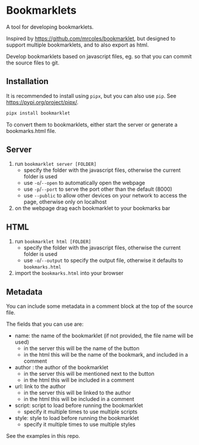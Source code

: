 # Bookmarklets

A tool for developing bookmarklets.

Inspired by <https://github.com/mrcoles/bookmarklet>, but designed to support multiple bookmarklets, and to also export as html.

Develop bookmarklets based on javascript files, eg. so that you can commit the source files to git.

## Installation

It is recommended to install using `pipx`, but you can also use `pip`. See <https://pypi.org/project/pipx/>.

```sh
pipx install bookmarklet
```

To convert them to bookmarklets, either start the server or generate a bookmarks.html file.

## Server

1. run `bookmarklet server [FOLDER]`
    - specify the folder with the javascript files, otherwise the current folder is used
    - use `-o`/`--open` to automatically open the webpage
    - use `-p`/`--port` to serve the port other than the default (8000)
    - use `--public` to allow other devices on your network to access the page, otherwise only on localhost
2. on the webpage drag each bookmarklet to your bookmarks bar

## HTML

1. run `bookmarklet html [FOLDER]`
    - specify the folder with the javascript files, otherwise the current folder is used
    - use `-o`/`--output` to specify the output file, otherwise it defaults to `bookmarks.html`
2. import the `bookmarks.html` into your browser

## Metadata

You can include some metadata in a comment block at the top of the source file.

The fields that you can use are:

- name: the name of the bookmarklet (if not provided, the file name will be used)
  - in the server this will be the name of the button
  - in the html this will be the name of the bookmark, and included in a comment
- author : the author of the bookmarklet
  - in the server this will be mentioned next to the button
  - in the html this will be included in a comment
- url: link to the author
  - in the server this will be linked to the author
  - in the html this will be included in a comment
- script: script to load before running the bookmarklet
  - specify it multiple times to use multiple scripts
- style: style to load before running the bookmarklet
  - specify it multiple times to use multiple styles

See the examples in this repo.
